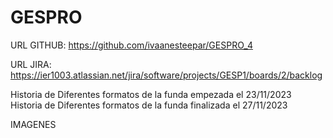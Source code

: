 # GESPRO
URL GITHUB: https://github.com/ivaanesteepar/GESPRO_4 

URL JIRA: https://ier1003.atlassian.net/jira/software/projects/GESP1/boards/2/backlog 


Historia de Diferentes formatos de la funda empezada el 23/11/2023
Historia de Diferentes formatos de la funda finalizada el 27/11/2023


IMAGENES


